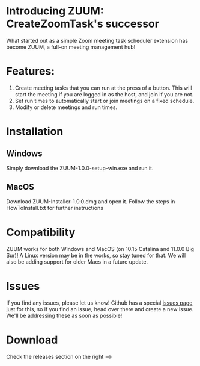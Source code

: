 # Introducing ZUUM: CreateZoomTask's successor

What started out as a simple Zoom meeting task scheduler extension has become ZUUM, a full-on meeting management hub!

# Features:
1. Create meeting tasks that you can run at the press of a button. This will start the meeting if you are logged in as the host, and join if you are not.
1. Set run times to automatically start or join meetings on a fixed schedule.
1. Modify or delete meetings and run times.

# Installation

## Windows
Simply download the ZUUM-1.0.0-setup-win.exe and run it. 

## MacOS
Download ZUUM-Installer-1.0.0.dmg and open it. Follow the steps in HowToInstall.txt for further instructions

# Compatibility
ZUUM works for both Windows and MacOS (on 10.15 Catalina and 11.0.0 Big Sur)! A Linux version may be in the works, so stay tuned for that. We will also be adding support for older Macs in a future update.

# Issues
If you find any issues, please let us know! Github has a special [issues page](https://github.com/UM-Studios/ZUUM/issues) just for this, so if you find an issue, head over there and create a new issue. We'll be addressing these as soon as possible!

# Download
Check the releases section on the right -->
